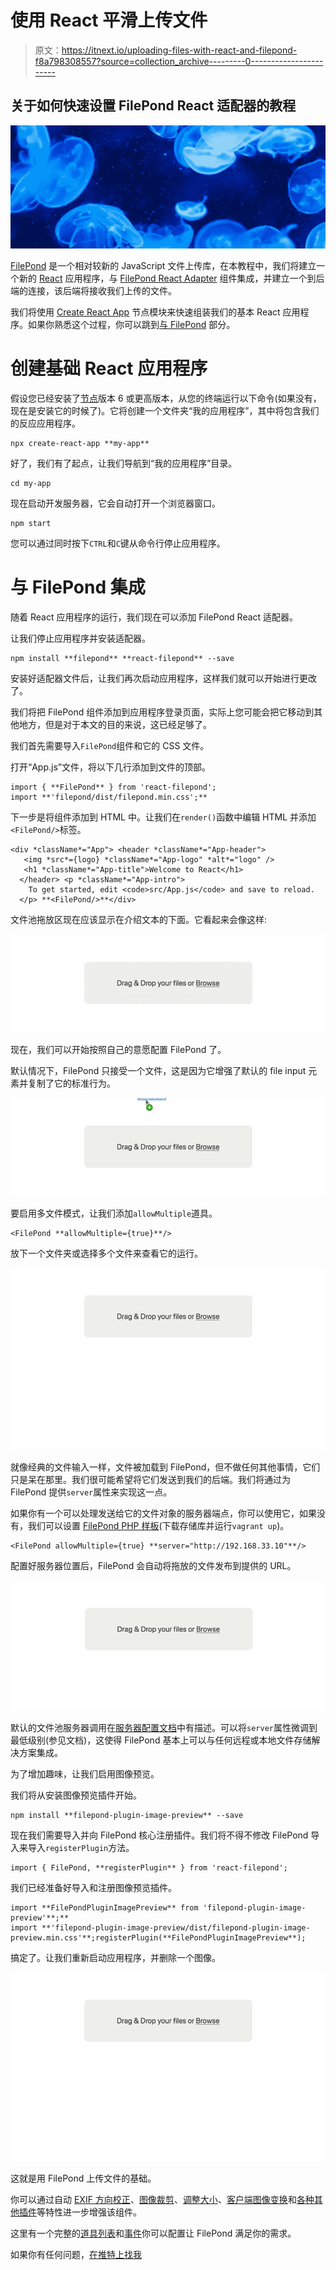 # 使用 React 平滑上传文件

> 原文：<https://itnext.io/uploading-files-with-react-and-filepond-f8a798308557?source=collection_archive---------0----------------------->

## 关于如何快速设置 FilePond React 适配器的教程

![](img/8b50918a544d2c44305e0675ccdb9d71.png)

[FilePond](https://pqina.nl/filepond) 是一个相对较新的 JavaScript 文件上传库，在本教程中，我们将建立一个新的 [React](https://reactjs.org) 应用程序，与 [FilePond React Adapter](https://github.com/pqina/react-filepond) 组件集成，并建立一个到后端的连接，该后端将接收我们上传的文件。

我们将使用 [Create React App](https://github.com/facebook/create-react-app) 节点模块来快速组装我们的基本 React 应用程序。如果你熟悉这个过程，你可以跳到[与 FilePond](#17db) 部分。

# 创建基础 React 应用程序

假设您已经安装了[节点](https://nodejs.org/)版本 6 或更高版本，从您的终端运行以下命令(如果没有，现在是安装它的时候了)。它将创建一个文件夹“我的应用程序”，其中将包含我们的反应应用程序。

```
npx create-react-app **my-app**
```

好了，我们有了起点，让我们导航到“我的应用程序”目录。

```
cd my-app
```

现在启动开发服务器，它会自动打开一个浏览器窗口。

```
npm start
```

您可以通过同时按下`CTRL`和`C`键从命令行停止应用程序。

# 与 FilePond 集成

随着 React 应用程序的运行，我们现在可以添加 FilePond React 适配器。

让我们停止应用程序并安装适配器。

```
npm install **filepond** **react-filepond** --save
```

安装好适配器文件后，让我们再次启动应用程序，这样我们就可以开始进行更改了。

我们将把 FilePond 组件添加到应用程序登录页面，实际上您可能会把它移动到其他地方，但是对于本文的目的来说，这已经足够了。

我们首先需要导入`FilePond`组件和它的 CSS 文件。

打开“App.js”文件，将以下几行添加到文件的顶部。

```
import { **FilePond** } from 'react-filepond';
import **'filepond/dist/filepond.min.css';**
```

下一步是将组件添加到 HTML 中。让我们在`render()`函数中编辑 HTML 并添加`<FilePond/>`标签。

```
<div *className*="App"> <header *className*="App-header">
   <img *src*={logo} *className*="App-logo" *alt*="logo" />
   <h1 *className*="App-title">Welcome to React</h1>
  </header> <p *className*="App-intro">
    To get started, edit <code>src/App.js</code> and save to reload.
  </p> **<FilePond/>**</div>
```

文件池拖放区现在应该显示在介绍文本的下面。它看起来会像这样:

![](img/14d01ec161bb0acff036b4b88f945708.png)

现在，我们可以开始按照自己的意愿配置 FilePond 了。

默认情况下，FilePond 只接受一个文件，这是因为它增强了默认的 file input 元素并复制了它的标准行为。

![](img/6467f5ba84768b502d1541268660d4f6.png)

要启用多文件模式，让我们添加`allowMultiple`道具。

```
<FilePond **allowMultiple={true}**/>
```

放下一个文件夹或选择多个文件来查看它的运行。

![](img/36665293bf68ed1befe4a2afb03cc3e2.png)

就像经典的文件输入一样，文件被加载到 FilePond，但不做任何其他事情，它们只是呆在那里。我们很可能希望将它们发送到我们的后端。我们将通过为 FilePond 提供`server`属性来实现这一点。

如果你有一个可以处理发送给它的文件对象的服务器端点，你可以使用它，如果没有，我们可以设置 [FilePond PHP 样板](https://github.com/pqina/filepond-boilerplate-php)(下载存储库并运行`vagrant up`)。

```
<FilePond allowMultiple={true} **server="http://192.168.33.10"**/>
```

配置好服务器位置后，FilePond 会自动将拖放的文件发布到提供的 URL。

![](img/ee2cf1339f07b25a818713ec278be172.png)

默认的文件池服务器调用在[服务器配置文档](https://pqina.nl/filepond/docs/patterns/api/server/)中有描述。可以将`server`属性微调到最低级别(参见文档)，这使得 FilePond 基本上可以与任何远程或本地文件存储解决方案集成。

为了增加趣味，让我们启用图像预览。

我们将从安装图像预览插件开始。

```
npm install **filepond-plugin-image-preview** --save
```

现在我们需要导入并向 FilePond 核心注册插件。我们将不得不修改 FilePond 导入来导入`registerPlugin`方法。

```
import { FilePond, **registerPlugin** } from 'react-filepond';
```

我们已经准备好导入和注册图像预览插件。

```
import **FilePondPluginImagePreview** from 'filepond-plugin-image-preview'**;**
import **'filepond-plugin-image-preview/dist/filepond-plugin-image-preview.min.css'**;registerPlugin(**FilePondPluginImagePreview**);
```

搞定了。让我们重新启动应用程序，并删除一个图像。

![](img/2d42a2afe8cf7125d56e832280f51e38.png)

这就是用 FilePond 上传文件的基础。

你可以通过自动 [EXIF 方向校正](https://github.com/pqina/filepond-plugin-image-exif-orientation)、[图像裁剪](https://github.com/pqina/filepond-plugin-image-crop)、[调整大小](https://github.com/pqina/filepond-plugin-image-resize)、[客户端图像变换](https://github.com/pqina/filepond-plugin-image-transform)和[各种其他插件](https://github.com/pqina/filepond#plugins)等特性进一步增强该组件。

这里有一个完整的[道具列表](https://pqina.nl/filepond/docs/patterns/api/filepond-instance/#properties)和[事件](https://pqina.nl/filepond/docs/patterns/api/filepond-instance/#callbacks)你可以配置让 FilePond 满足你的需求。

如果你有任何问题，[在推特上找我](https://twitter.com/rikschennink)